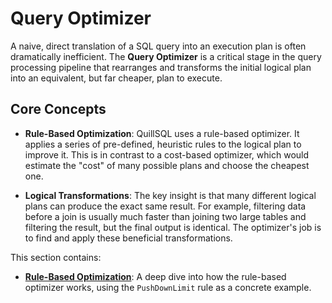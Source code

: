 # Query Optimizer

A naive, direct translation of a SQL query into an execution plan is often dramatically inefficient. The **Query Optimizer** is a critical stage in the query processing pipeline that rearranges and transforms the initial logical plan into an equivalent, but far cheaper, plan to execute.

## Core Concepts

- **Rule-Based Optimization**: QuillSQL uses a rule-based optimizer. It applies a series of pre-defined, heuristic rules to the logical plan to improve it. This is in contrast to a cost-based optimizer, which would estimate the "cost" of many possible plans and choose the cheapest one.

- **Logical Transformations**: The key insight is that many different logical plans can produce the exact same result. For example, filtering data before a join is usually much faster than joining two large tables and filtering the result, but the final output is identical. The optimizer's job is to find and apply these beneficial transformations.

This section contains:

- **[Rule-Based Optimization](./../optimizer/rules.md)**: A deep dive into how the rule-based optimizer works, using the `PushDownLimit` rule as a concrete example.